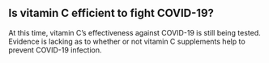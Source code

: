 ## Is vitamin C efficient to fight COVID-19?
 
At this time, vitamin C’s effectiveness against COVID-19 is still being tested. Evidence is lacking as to whether or not vitamin C supplements help to prevent COVID-19 infection.
